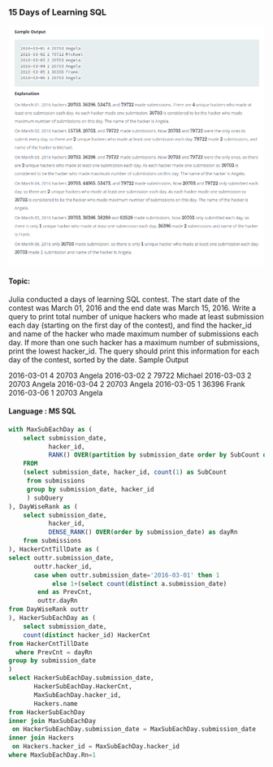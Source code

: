 ### 15 Days of Learning SQL

<img src="../PIc/56.png" alt="solution">


#### Topic:
Julia conducted a days of learning SQL contest. The start date of the contest was March 01, 2016 and the end date was March 15, 2016.
Write a query to print total number of unique hackers who made at least submission each day (starting on the first day of the contest), and find the hacker_id and name of the hacker who made maximum number of submissions each day. If more than one such hacker has a maximum number of submissions, print the lowest hacker_id. The query should print this information for each day of the contest, sorted by the date.
Sample Output

2016-03-01 4 20703 Angela
2016-03-02 2 79722 Michael
2016-03-03 2 20703 Angela
2016-03-04 2 20703 Angela
2016-03-05 1 36396 Frank
2016-03-06 1 20703 Angela



#### Language : MS SQL
```sql
with MaxSubEachDay as (
    select submission_date,
           hacker_id,
           RANK() OVER(partition by submission_date order by SubCount desc, hacker_id) as Rn
    FROM
    (select submission_date, hacker_id, count(1) as SubCount 
     from submissions
     group by submission_date, hacker_id
     ) subQuery
), DayWiseRank as (
    select submission_date,
           hacker_id,
           DENSE_RANK() OVER(order by submission_date) as dayRn
    from submissions
), HackerCntTillDate as (
select outtr.submission_date,
       outtr.hacker_id,
       case when outtr.submission_date='2016-03-01' then 1
            else 1+(select count(distinct a.submission_date)                         from submissions a where a.hacker_id = outtr.hacker_id and                              a.submission_date<outtr.submission_date)
        end as PrevCnt,
        outtr.dayRn
from DayWiseRank outtr
), HackerSubEachDay as (
    select submission_date,
    count(distinct hacker_id) HackerCnt
from HackerCntTillDate
  where PrevCnt = dayRn
group by submission_date
)
select HackerSubEachDay.submission_date,
       HackerSubEachDay.HackerCnt,
       MaxSubEachDay.hacker_id,
       Hackers.name
from HackerSubEachDay
inner join MaxSubEachDay
 on HackerSubEachDay.submission_date = MaxSubEachDay.submission_date
inner join Hackers
 on Hackers.hacker_id = MaxSubEachDay.hacker_id
where MaxSubEachDay.Rn=1
```
